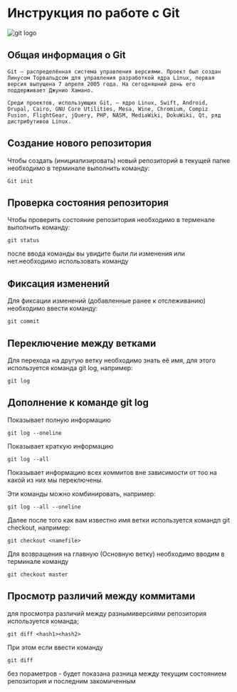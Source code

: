 # **Инструкция по работе с Git**

![git logo](git.jpg)

## Общая информация о Git

    Git — распределённая система управления версиями. Проект был создан Линусом Торвальдсом для управления разработкой ядра Linux, первая версия выпущена 7 апреля 2005 года. На сегодняшний день его поддерживает Джунио Хамано.

    Среди проектов, использующих Git, — ядро Linux, Swift, Android, Drupal, Cairo, GNU Core Utilities, Mesa, Wine, Chromium, Compiz Fusion, FlightGear, jQuery, PHP, NASM, MediaWiki, DokuWiki, Qt, ряд дистрибутивов Linux.

## Создание нового репозитория

Чтобы создать (инициализировать) новый репозиторий в текущей папке необходимо в терминале выполнить команду:

    Git init

## Проверка состояния репозитория    

Чтобы проверить состояние репозитория необходимо в терменале выполнить команду:

    git status 

после ввода команды вы увидите были ли изменения или нет.необходимо использовать команду 

## Фиксация изменений 

Для фиксации изменений (добавленные ранее к отслеживанию) необходимо ввести команду:

    git commit

## Переключение между ветками 

Для перехода на другую ветку необходимо знать её имя, для этого используется команда git log, например: 

    git log 
    
## Дополнение к команде git log

Показывает полную информацию

    git log --oneline 

Показывает краткую информацию
    
    git log --all 

Показывает информацию всех коммитов вне зависимости от тоо на какой из них мы переключены.

Эти команды можно комбинировать, например:

    git log --all --oneline

Далее после того как вам известно имя ветки используется командп git checkout, например:

    git checkout <namefile>

Для возвращения на главную (Основную ветку) необходимо вводим в терминале команду

    git checkout master

## Просмотр различий между коммитами

для просмотра различий между разнымиверсиями репозитория используется команда;

    git diff <hash1><hash2>

При этом если ввести команду

    git diff

без пораметров - будет показана разница между текущим состоянием репозитория и последним закомиченным